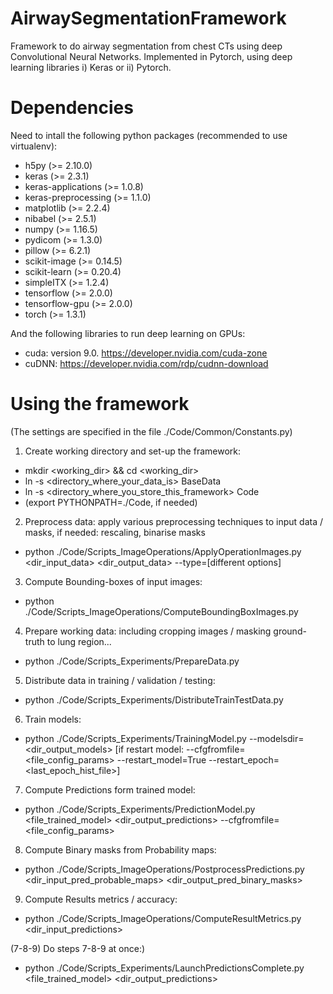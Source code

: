 # AirwaySegmentationFramework
Framework to do airway segmentation from chest CTs using deep Convolutional Neural Networks.
Implemented in Pytorch, using deep learning libraries i) Keras or ii) Pytorch.

# Dependencies
Need to intall the following python packages (recommended to use virtualenv):
- h5py (>= 2.10.0)
- keras (>= 2.3.1)
- keras-applications (>= 1.0.8)
- keras-preprocessing (>= 1.1.0)
- matplotlib (>= 2.2.4)
- nibabel (>= 2.5.1)
- numpy (>= 1.16.5)
- pydicom (>= 1.3.0)
- pillow (>= 6.2.1)
- scikit-image (>= 0.14.5)
- scikit-learn (>= 0.20.4)
- simpleITX (>= 1.2.4)
- tensorflow (>= 2.0.0)
- tensorflow-gpu (>= 2.0.0)
- torch (>= 1.3.1)

And the following libraries to run deep learning on GPUs:
- cuda: version 9.0. https://developer.nvidia.com/cuda-zone
- cuDNN: https://developer.nvidia.com/rdp/cudnn-download

# Using the framework
(The settings are specified in the file ./Code/Common/Constants.py)

1) Create working directory and set-up the framework:
- mkdir <working_dir> && cd <working_dir>
- ln -s <directory_where_your_data_is> BaseData
- ln -s <directory_where_you_store_this_framework> Code
- (export PYTHONPATH=./Code, if needed)

2) Preprocess data: apply various preprocessing techniques to input data / masks, if needed: rescaling, binarise masks
- python ./Code/Scripts_ImageOperations/ApplyOperationImages.py <dir_input_data> <dir_output_data> --type=[different options]

3) Compute Bounding-boxes of input images:
- python ./Code/Scripts_ImageOperations/ComputeBoundingBoxImages.py

4) Prepare working data: including cropping images / masking ground-truth to lung region...
- python ./Code/Scripts_Experiments/PrepareData.py

5) Distribute data in training / validation / testing:
- python ./Code/Scripts_Experiments/DistributeTrainTestData.py
 
6) Train models:
- python ./Code/Scripts_Experiments/TrainingModel.py --modelsdir=<dir_output_models> [if restart model: --cfgfromfile=<file_config_params> --restart_model=True --restart_epoch=<last_epoch_hist_file>]

7) Compute Predictions form trained model:
- python ./Code/Scripts_Experiments/PredictionModel.py <file_trained_model> <dir_output_predictions> --cfgfromfile=<file_config_params>

8) Compute Binary masks from Probability maps:
- python ./Code/Scripts_ImageOperations/PostprocessPredictions.py <dir_input_pred_probable_maps> <dir_output_pred_binary_masks>

9) Compute Results metrics / accuracy:
- python ./Code/Scripts_ImageOperations/ComputeResultMetrics.py <dir_input_predictions>

(7-8-9) Do steps 7-8-9 at once:)
- python ./Code/Scripts_Experiments/LaunchPredictionsComplete.py <file_trained_model> <dir_output_predictions> 
